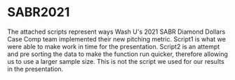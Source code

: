 # SABR2021

The attached scripts represent ways Wash U's 2021 SABR Diamond Dollars Case Comp team implemented their new pitching metric. Script1 is what we were able to make work in time for the presentation. Script2 is an attempt and pre sorting the data to make the function run quicker, therefore allowing us to use a larger sample size. This is not the script we used for our results in the presentation.
